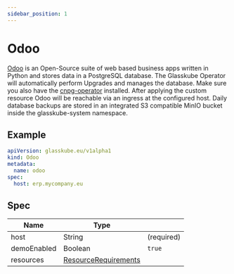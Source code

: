 ```yaml
---
sidebar_position: 1
---
```


# Odoo

[Odoo](https://github.com/odoo/odoo) is an Open-Source suite of web based business apps written in Python and stores
data in a PostgreSQL database. The Glasskube Operator will automatically perform Upgrades and manages the database. Make
sure you also have the [cnpg-operator](https://github.com/cloudnative-pg/cloudnative-pg) installed. After applying the
custom resource Odoo will be reachable via an ingress at the configured host. Daily database backups are stored in an
integrated S3 compatible MinIO bucket inside the glasskube-system namespace.

## Example

```yaml title=odoo.yaml
apiVersion: glasskube.eu/v1alpha1
kind: Odoo
metadata:
  name: odoo
spec:
  host: erp.mycompany.eu
```

## Spec

| Name        | Type                                                                                                   |            |
|-------------|--------------------------------------------------------------------------------------------------------|------------|
| host        | String                                                                                                 | (required) |
| demoEnabled | Boolean                                                                                                | `true`     |
| resources   | [ResourceRequirements](https://kubernetes.io/docs/concepts/configuration/manage-resources-containers/) |            |
